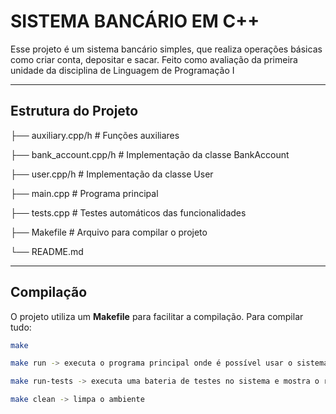 # SISTEMA BANCÁRIO EM C++

Esse projeto é um sistema bancário simples, que realiza operações básicas como criar conta, depositar e sacar.
Feito como avaliação da primeira unidade da disciplina de Linguagem de Programação I

---

## Estrutura do Projeto

├── auxiliary.cpp/h # Funções auxiliares

├── bank_account.cpp/h # Implementação da classe BankAccount

├── user.cpp/h # Implementação da classe User

├── main.cpp # Programa principal

├── tests.cpp # Testes automáticos das funcionalidades

├── Makefile # Arquivo para compilar o projeto

└── README.md


---

## Compilação

O projeto utiliza um **Makefile** para facilitar a compilação. Para compilar tudo:

```bash
make

make run -> executa o programa principal onde é possível usar o sistema

make run-tests -> executa uma bateria de testes no sistema e mostra o resultado deles

make clean -> limpa o ambiente
 
